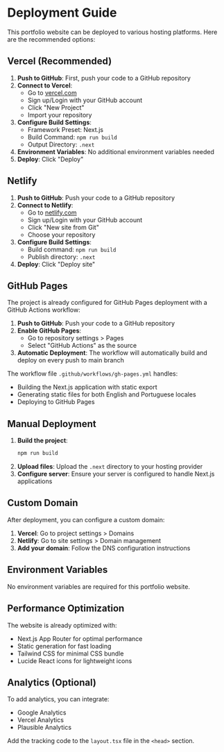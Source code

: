 # Deployment Guide

This portfolio website can be deployed to various hosting platforms. Here are the recommended options:

## Vercel (Recommended)

1. **Push to GitHub**: First, push your code to a GitHub repository
2. **Connect to Vercel**:
   - Go to [vercel.com](https://vercel.com)
   - Sign up/Login with your GitHub account
   - Click "New Project"
   - Import your repository
3. **Configure Build Settings**:
   - Framework Preset: Next.js
   - Build Command: `npm run build`
   - Output Directory: `.next`
4. **Environment Variables**: No additional environment variables needed
5. **Deploy**: Click "Deploy"

## Netlify

1. **Push to GitHub**: Push your code to a GitHub repository
2. **Connect to Netlify**:
   - Go to [netlify.com](https://netlify.com)
   - Sign up/Login with your GitHub account
   - Click "New site from Git"
   - Choose your repository
3. **Configure Build Settings**:
   - Build command: `npm run build`
   - Publish directory: `.next`
4. **Deploy**: Click "Deploy site"

## GitHub Pages

The project is already configured for GitHub Pages deployment with a GitHub Actions workflow:

1. **Push to GitHub**: Push your code to a GitHub repository
2. **Enable GitHub Pages**:
   - Go to repository settings > Pages
   - Select "GitHub Actions" as the source
3. **Automatic Deployment**: The workflow will automatically build and deploy on every push to main branch

The workflow file `.github/workflows/gh-pages.yml` handles:

- Building the Next.js application with static export
- Generating static files for both English and Portuguese locales
- Deploying to GitHub Pages

## Manual Deployment

1. **Build the project**:
   ```bash
   npm run build
   ```
2. **Upload files**: Upload the `.next` directory to your hosting provider
3. **Configure server**: Ensure your server is configured to handle Next.js applications

## Custom Domain

After deployment, you can configure a custom domain:

1. **Vercel**: Go to project settings > Domains
2. **Netlify**: Go to site settings > Domain management
3. **Add your domain**: Follow the DNS configuration instructions

## Environment Variables

No environment variables are required for this portfolio website.

## Performance Optimization

The website is already optimized with:

- Next.js App Router for optimal performance
- Static generation for fast loading
- Tailwind CSS for minimal CSS bundle
- Lucide React icons for lightweight icons

## Analytics (Optional)

To add analytics, you can integrate:

- Google Analytics
- Vercel Analytics
- Plausible Analytics

Add the tracking code to the `layout.tsx` file in the `<head>` section.
